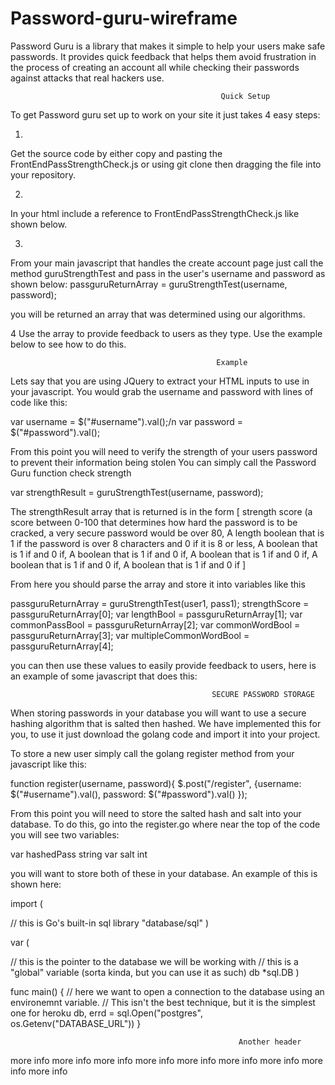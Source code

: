 # Password-guru-wireframe
Password Guru is a library that makes it simple to help your users make safe passwords. It provides quick feedback that helps them avoid frustration in the process of creating an account all while checking their passwords against attacks that real hackers use. 

                                                   Quick Setup
To get Password guru set up to work on your site it just takes 4 easy steps:

1. 
Get the source code by either copy and pasting the FrontEndPassStrengthCheck.js or using git clone then dragging the file into your repository.


2.
In your html include a reference to  FrontEndPassStrengthCheck.js like shown below.
<script src="FrontEndPassStrengthCheck.js"></script>

3.
From your main javascript that handles the create account page just call the method guruStrengthTest and pass in the user's username and password as shown below:
passguruReturnArray = guruStrengthTest(username, password);

you will be returned an array that was determined using our algorithms. 

4 
Use the array to provide feedback to users as they type. Use the example below to see how to do this.

                                                  Example

Lets say that you are using JQuery to extract your HTML inputs to use in your javascript.
You would grab the username and password with lines of code like this:

  var username = $("#username").val();/n
  var password = $("#password").val();
 
From this point you will need to verify the strength of your users password to prevent their information being stolen
You can simply call the Password Guru function check strength

  var strengthResult = guruStrengthTest(username, password);
  
The strengthResult array that is returned is in the form 
[
strength score (a score between 0-100 that determines how hard the password is to be cracked, a very secure password would be over 80,
A length boolean that is 1 if the password is over 8 characters and 0 if it is 8 or less,
A boolean that is 1 if and 0 if,
A boolean that is 1 if and 0 if,
A boolean that is 1 if and 0 if,
A boolean that is 1 if and 0 if,
A boolean that is 1 if and 0 if
]

From here you should parse the array and store it into variables like this

passguruReturnArray = guruStrengthTest(user1, pass1);
strengthScore = passguruReturnArray[0];
var lengthBool = passguruReturnArray[1];
var commonPassBool = passguruReturnArray[2];
var commonWordBool = passguruReturnArray[3];
var multipleCommonWordBool = passguruReturnArray[4];


you can then use these values to easily provide feedback to users, here is an example of some javascript that does this:


                                                 SECURE PASSWORD STORAGE
When storing passwords in your database you will want to use a secure hashing algorithm that is salted then hashed.
We have implemented this for you, to use it just download the golang code and import it into your project.

To store a new user simply call the golang register method from your javascript like this:

function register(username, password){
    $.post("/register", {username: $("#username").val(), password: $("#password").val()
    });


From this point you will need to store the salted hash and salt into your database.
To do this, go into the register.go where near the top of the code you will see two variables:


var hashedPass string
var salt int

you will want to store both of these in your database. An example of this is shown here:

import (

   // this is Go's built-in sql library
   "database/sql"
)

var (

   // this is the pointer to the database we will be working with
   // this is a "global" variable (sorta kinda, but you can use it as such)
   db *sql.DB
)

func main() {
    // here we want to open a connection to the database using an environemnt variable.
    // This isn't the best technique, but it is the simplest one for heroku
    db, errd = sql.Open("postgres", os.Getenv("DATABASE_URL"))
}


                                                       Another header
more info
more info
more info
more info
more info
more info
more info
more info
more info
